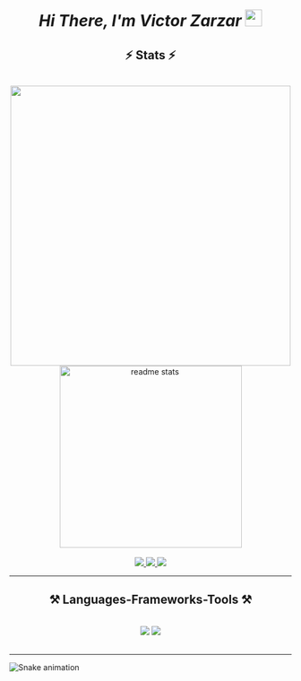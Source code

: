 <h1 align="center"><i>Hi There, I'm Victor Zarzar <img src="https://user-images.githubusercontent.com/39955420/147578264-bae0526c-028a-49d2-8af8-d08bb4edbd2a.gif" height="30" width="30"></i></h1>

<h2 align="center">⚡ Stats ⚡</h2>
<br>
<div align=center>
  <img width=500 src="https://github-readme-stats.vercel.app/api?username=Victor-Zarzar&show_icons=true&theme=great-gatsby&include_all_commits=true&count_private=true"/>
  <img width=325 src="https://github-readme-stats.vercel.app/api/top-langs/?username=Victor-Zarzar&layout=compact&langs_count=16&theme=great-gatsby" alt="readme stats" />
  <br/>
</div>
<br>

<div align="center"> 
  <a href="mailto:victorzarzar58@gmail.com">
    <img src="https://img.shields.io/badge/Gmail-333333?style=for-the-badge&logo=gmail&logoColor=red" />
  </a>
  <a href="https://linkedin.com/in/victorzarzar" target="_blank">
    <img src="https://img.shields.io/badge/LinkedIn-0077B5?style=for-the-badge&logo=linkedin&logoColor=white" target="_blank" />
  </a>
  <a href="https://victorzarzar.com.br" target="_blank">
     <img src="https://img.shields.io/badge/Portfolio-FF5722?style=for-the-badge&logo=todoist&logoColor=white" target="_blank" /> 
  </a>
</div>

 <hr/>

<h2 align="center">⚒️ Languages-Frameworks-Tools ⚒️</h2>
<br/>
<div align="center">
    <img src="https://skillicons.dev/icons?i=html,css,tailwind,react,javascript,typescript,nextjs,docker,postman,flutter,dart" />
    <img src="https://skillicons.dev/icons?i=firebase,vscode,github,androidstudio,vercel,vite,figma,git,gitlab,jest,prisma,linux" />
  <br>
</div>

<br/>
<hr/>

![Snake animation](https://github.com/LuigiGF/LuigiGF/blob/output/github-contribution-grid-snake.svg)
 
